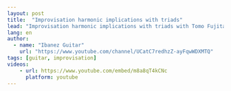 ```yaml
---
layout: post
title:  "Improvisation harmonic implications with triads"
lead: "Improvisation harmonic implications with triads with Tomo Fujita"
lang: en
author:
  - name: "Ibanez Guitar"
    url: "https://www.youtube.com/channel/UCatC7redhzZ-ayFqwWDXMTQ"
tags: [guitar, improvisation]
videos:
    - url: https://www.youtube.com/embed/m8a8qT4kCNc
      platform: youtube
---
```


